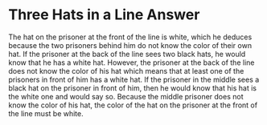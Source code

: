 # Three Hats in a Line Answer

The hat on the prisoner at the front of the line is white, which he deduces 
because the two prisoners behind him do not know the color of their own hat. 
If the prisoner at the back of the line sees two black hats, he would know that 
he has a white hat. However, the prisoner at the back of the line does not know 
the color of his hat which means that at least one of the prisoners in front of 
him has a white hat. If the prisoner in the middle sees a black hat on the 
prisoner in front of him, then he would know that his hat is the white one and 
would say so. Because the middle prisoner does not know the color of his hat, 
the color of the hat on the prisoner at the front of the line must be white.
